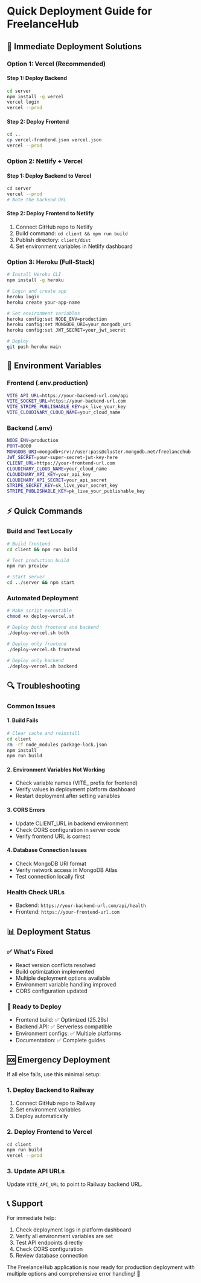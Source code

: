# Quick Deployment Guide for FreelanceHub

## 🚀 Immediate Deployment Solutions

### Option 1: Vercel (Recommended)

#### Step 1: Deploy Backend
```bash
cd server
npm install -g vercel
vercel login
vercel --prod
```

#### Step 2: Deploy Frontend
```bash
cd ..
cp vercel-frontend.json vercel.json
vercel --prod
```

### Option 2: Netlify + Vercel

#### Step 1: Deploy Backend to Vercel
```bash
cd server
vercel --prod
# Note the backend URL
```

#### Step 2: Deploy Frontend to Netlify
1. Connect GitHub repo to Netlify
2. Build command: `cd client && npm run build`
3. Publish directory: `client/dist`
4. Set environment variables in Netlify dashboard

### Option 3: Heroku (Full-Stack)

```bash
# Install Heroku CLI
npm install -g heroku

# Login and create app
heroku login
heroku create your-app-name

# Set environment variables
heroku config:set NODE_ENV=production
heroku config:set MONGODB_URI=your_mongodb_uri
heroku config:set JWT_SECRET=your_jwt_secret

# Deploy
git push heroku main
```

## 🔧 Environment Variables

### Frontend (.env.production)
```bash
VITE_API_URL=https://your-backend-url.com/api
VITE_SOCKET_URL=https://your-backend-url.com
VITE_STRIPE_PUBLISHABLE_KEY=pk_live_your_key
VITE_CLOUDINARY_CLOUD_NAME=your_cloud_name
```

### Backend (.env)
```bash
NODE_ENV=production
PORT=8000
MONGODB_URI=mongodb+srv://user:pass@cluster.mongodb.net/freelancehub
JWT_SECRET=your-super-secret-jwt-key-here
CLIENT_URL=https://your-frontend-url.com
CLOUDINARY_CLOUD_NAME=your_cloud_name
CLOUDINARY_API_KEY=your_api_key
CLOUDINARY_API_SECRET=your_api_secret
STRIPE_SECRET_KEY=sk_live_your_secret_key
STRIPE_PUBLISHABLE_KEY=pk_live_your_publishable_key
```

## ⚡ Quick Commands

### Build and Test Locally
```bash
# Build frontend
cd client && npm run build

# Test production build
npm run preview

# Start server
cd ../server && npm start
```

### Automated Deployment
```bash
# Make script executable
chmod +x deploy-vercel.sh

# Deploy both frontend and backend
./deploy-vercel.sh both

# Deploy only frontend
./deploy-vercel.sh frontend

# Deploy only backend
./deploy-vercel.sh backend
```

## 🔍 Troubleshooting

### Common Issues

#### 1. Build Fails
```bash
# Clear cache and reinstall
cd client
rm -rf node_modules package-lock.json
npm install
npm run build
```

#### 2. Environment Variables Not Working
- Check variable names (VITE_ prefix for frontend)
- Verify values in deployment platform dashboard
- Restart deployment after setting variables

#### 3. CORS Errors
- Update CLIENT_URL in backend environment
- Check CORS configuration in server code
- Verify frontend URL is correct

#### 4. Database Connection Issues
- Check MongoDB URI format
- Verify network access in MongoDB Atlas
- Test connection locally first

### Health Check URLs
- Backend: `https://your-backend-url.com/api/health`
- Frontend: `https://your-frontend-url.com`

## 📊 Deployment Status

### ✅ What's Fixed
- React version conflicts resolved
- Build optimization implemented
- Multiple deployment options available
- Environment variable handling improved
- CORS configuration updated

### 🎯 Ready to Deploy
- Frontend build: ✅ Optimized (25.29s)
- Backend API: ✅ Serverless compatible
- Environment configs: ✅ Multiple platforms
- Documentation: ✅ Complete guides

## 🆘 Emergency Deployment

If all else fails, use this minimal setup:

### 1. Deploy Backend to Railway
1. Connect GitHub repo to Railway
2. Set environment variables
3. Deploy automatically

### 2. Deploy Frontend to Vercel
```bash
cd client
npm run build
vercel --prod
```

### 3. Update API URLs
Update `VITE_API_URL` to point to Railway backend URL.

## 📞 Support

For immediate help:
1. Check deployment logs in platform dashboard
2. Verify all environment variables are set
3. Test API endpoints directly
4. Check CORS configuration
5. Review database connection

The FreelanceHub application is now ready for production deployment with multiple options and comprehensive error handling! 🚀
